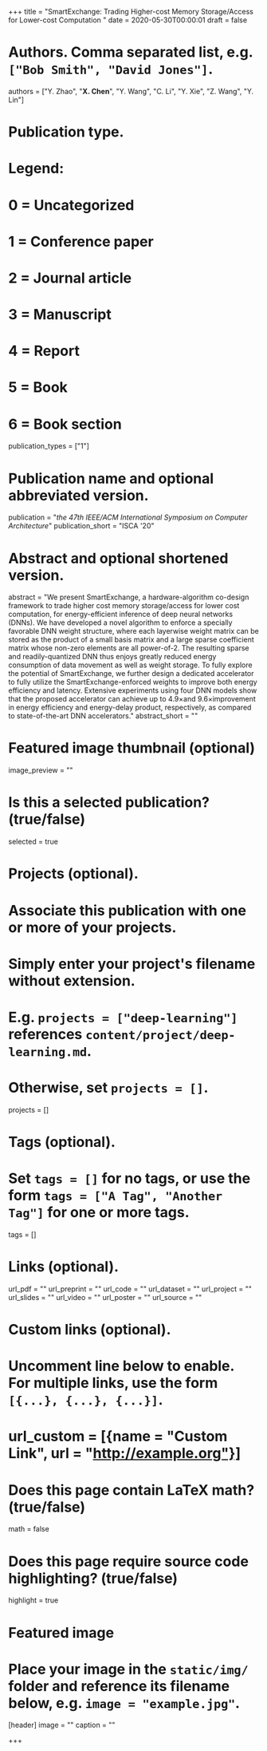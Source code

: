 +++
title = "SmartExchange: Trading Higher-cost Memory Storage/Access for Lower-cost Computation "
date = 2020-05-30T00:00:01
draft = false

# Authors. Comma separated list, e.g. `["Bob Smith", "David Jones"]`.
authors = ["Y. Zhao", "**X. Chen**", "Y. Wang", "C. Li", "Y. Xie", "Z. Wang", "Y. Lin"]

# Publication type.
# Legend:
# 0 = Uncategorized
# 1 = Conference paper
# 2 = Journal article
# 3 = Manuscript
# 4 = Report
# 5 = Book
# 6 = Book section
publication_types = ["1"]

# Publication name and optional abbreviated version.
publication = "*the 47th IEEE/ACM International Symposium on Computer Architecture*"
publication_short = "ISCA '20"

# Abstract and optional shortened version.
abstract = "We present SmartExchange, a hardware-algorithm co-design framework to trade higher cost memory storage/access for lower cost computation, for energy-efficient inference of deep neural networks (DNNs). We have developed a novel algorithm to enforce a specially favorable DNN weight structure, where each layerwise weight matrix can be stored as the product of a small basis matrix and a large sparse coefficient matrix whose non-zero elements are all power-of-2. The resulting sparse and readily-quantized DNN thus enjoys greatly reduced energy consumption of data movement as well as weight storage. To fully explore the potential of SmartExchange, we further design a dedicated accelerator to fully utilize the SmartExchange-enforced weights to improve both energy efficiency and latency. Extensive experiments using four DNN models show that the proposed accelerator can achieve up to 4.9×and 9.6×improvement in energy efficiency and energy-delay product, respectively, as compared to state-of-the-art DNN accelerators."
abstract_short = ""

# Featured image thumbnail (optional)
image_preview = ""

# Is this a selected publication? (true/false)
selected = true

# Projects (optional).
#   Associate this publication with one or more of your projects.
#   Simply enter your project's filename without extension.
#   E.g. `projects = ["deep-learning"]` references `content/project/deep-learning.md`.
#   Otherwise, set `projects = []`.
projects = []

# Tags (optional).
#   Set `tags = []` for no tags, or use the form `tags = ["A Tag", "Another Tag"]` for one or more tags.
tags = []

# Links (optional).
url_pdf = ""
url_preprint = ""
url_code = ""
url_dataset = ""
url_project = ""
url_slides = ""
url_video = ""
url_poster = ""
url_source = ""

# Custom links (optional).
#   Uncomment line below to enable. For multiple links, use the form `[{...}, {...}, {...}]`.
# url_custom = [{name = "Custom Link", url = "http://example.org"}]

# Does this page contain LaTeX math? (true/false)
math = false

# Does this page require source code highlighting? (true/false)
highlight = true

# Featured image
# Place your image in the `static/img/` folder and reference its filename below, e.g. `image = "example.jpg"`.
[header]
image = ""
caption = ""

+++
